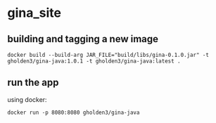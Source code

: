 # gina_site

## building and tagging a new image
```docker build --build-arg JAR_FILE="build/libs/gina-0.1.0.jar" -t gholden3/gina-java:1.0.1 -t gholden3/gina-java:latest .```

## run the app 
using docker:

```docker run -p 8080:8080 gholden3/gina-java```

